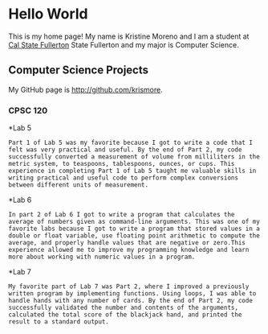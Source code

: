 # Hello World

This is my home page! My name is Kristine Moreno and I am a student at [Cal State Fullerton](http://www.fullerton.edu/) State Fullerton and my major is Computer Science.

## Computer Science Projects

My GitHub page is http://github.com/krismore.

### CPSC 120

*Lab 5

    Part 1 of Lab 5 was my favorite because I got to write a code that I felt was very practical and useful. By the end of Part 2, my code successfully converted a measurement of volume from milliliters in the metric system, to teaspoons, tablespoons, ounces, or cups. This experience in completing Part 1 of Lab 5 taught me valuable skills in writing practical and useful code to perform complex conversions between different units of measurement.

*Lab 6

    In part 2 of Lab 6 I got to write a program that calculates the average of numbers given as command-line arguments. This was one of my favorite labs because I got to write a program that stored values in a double or float variable, use floating point arithmetic to compute the average, and properly handle values that are negative or zero.This experience allowed me to improve my programming knowledge and learn more about working with numeric values in a program.

*Lab 7

    My favorite part of Lab 7 was Part 2, where I improved a previously written program by implementing functions. Using loops, I was able to handle hands with any number of cards. By the end of Part 2, my code successfully validated the number and contents of the arguments, calculated the total score of the blackjack hand, and printed the result to a standard output.